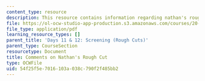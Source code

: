```yaml
---
content_type: resource
description: This resource contains information regarding nathan's rough cut.
file: https://ol-ocw-studio-app-production.s3.amazonaws.com/courses/20-219-becoming-the-next-bill-nye-writing-and-hosting-the-educational-show-january-iap-2015/54f25f5e7016103a038c790f2f485bb2_MIT20_219IAP15_Nathancom.pdf
file_type: application/pdf
learning_resource_types: []
parent_title: 'Days 11 & 12: Screening (Rough Cuts)'
parent_type: CourseSection
resourcetype: Document
title: Comments on Nathan's Rough Cut
type: OCWFile
uid: 54f25f5e-7016-103a-038c-790f2f485bb2
---
```

